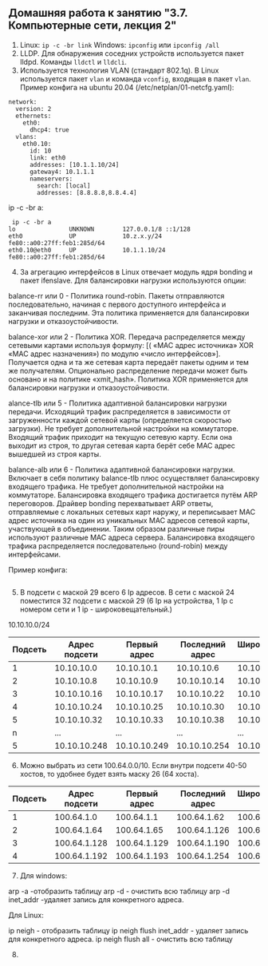## Домашняя работа к занятию "3.7. Компьютерные сети, лекция 2"

1. Linux: `ip -c -br link`
Windows: `ipconfig` или `ipconfig /all`
2. LLDP. Для обнаружения соседних устройств используется пакет lldpd. Команды `lldctl` и `lldcli`.
3. Используется технология VLAN (стандарт 802.1q). В Linux используется пакет `vlan` и команда `vconfig`, входящая в пакет `vlan`. Пример конфига на ubuntu 20.04 (/etc/netplan/01-netcfg.yaml):
```
network:
  version: 2
  ethernets:
    eth0:
      dhcp4: true
  vlans:
    eth0.10:
      id: 10
      link: eth0
      addresses: [10.1.1.10/24]
      gateway4: 10.1.1.1
      nameservers:
        search: [local]
        addresses: [8.8.8.8,8.8.4.4]

```
ip -c -br a:
```
 ip -c -br a
lo               UNKNOWN        127.0.0.1/8 ::1/128
eth0             UP             10.z.x.y/24 fe80::a00:27ff:feb1:285d/64
eth0.10@eth0     UP             10.1.1.10/24 fe80::a00:27ff:feb1:285d/64
```
4. За агрегацию интерфейсов в Linux отвечает модуль ядря bonding и пакет ifenslave. Для балансировки нагрузки используются опции: 


balance-rr или 0    -   Политика round-robin. Пакеты отправляются последовательно, начиная с первого доступного интерфейса и заканчивая последним. Эта политика применяется для балансировки нагрузки и отказоустойчивости.


balance-xor или 2   -   Политика XOR. Передача распределяется между сетевыми картами используя формулу: [( «MAC адрес источника» XOR «MAC адрес назначения») по модулю «число интерфейсов»]. Получается одна и та же сетевая карта передаёт пакеты одним и тем же получателям. Опционально распределение передачи может быть основано и на политике «xmit_hash».  Политика XOR применяется для балансировки нагрузки и отказоустойчивости. 


alance-tlb или 5    -   Политика адаптивной балансировки нагрузки передачи. Исходящий трафик распределяется в зависимости от загруженности каждой сетевой карты (определяется скоростью загрузки). Не требует дополнительной настройки на коммутаторе. Входящий трафик приходит на текущую сетевую карту. Если она выходит из строя, то другая сетевая карта берёт себе MAC адрес вышедшей из строя карты. 


balance-alb или 6   -	Политика адаптивной балансировки нагрузки. Включает в себя политику balance-tlb плюс осуществляет балансировку входящего трафика. Не требует дополнительной настройки на коммутаторе. Балансировка входящего трафика достигается путём ARP переговоров. Драйвер bonding перехватывает ARP ответы, отправляемые с локальных сетевых карт наружу, и переписывает MAC адрес источника на один из уникальных MAC адресов сетевой карты, участвующей в объединении. Таким образом различные пиры используют различные MAC адреса сервера. Балансировка входящего трафика распределяется последовательно (round-robin) между интерфейсами.

Пример конфига: 


``` 

```


5. В подсети с маской 29 всего 6 Ip  адресов. В сети с маской 24 поместится 32 подсети с маской 29 (6 Ip на устройства, 1 Ip с номером сети и 1 ip - широковещательный.)

10.10.10.0/24

| Подсеть | Адрес подсети	 | Первый адрес	 | Последний адрес	 | Широковещательный адрес |
|---------|----------------|---------------|------------------|-------------------------|
| 1       | 10.10.10.0     | 10.10.10.1    | 10.10.10.6       | 10.10.10.7              |
| 2       | 10.10.10.8     | 10.10.10.9    | 10.10.10.14      | 10.10.10.15             |
| 3       | 10.10.10.16    | 10.10.10.17   | 10.10.10.22      | 10.10.10.23             |
| 4       | 10.10.10.24    | 10.10.10.25   | 10.10.10.30      | 10.10.10.31             |
| 5       | 10.10.10.32    | 10.10.10.33   | 10.10.10.38      | 10.10.10.39             |
| n       | ...            | ...           | ...              | ...                     |
| 5       | 10.10.10.248   | 10.10.10.249  | 10.10.10.254     | 10.10.10.255            |


6. Можно выбрать из сети 100.64.0.0/10. 
Если внутри подсети 40-50 хостов, то удобнее будет взять маску 26 (64 хоста). 


| Подсеть | Адрес подсети	 | Первый адрес	 | Последний адрес	 | Широковещательный адрес |
|---------|----------------|---------------|------------------|-------------------------|
| 1       | 100.64.1.0     | 100.64.1.1    | 100.64.1.62      | 100.64.1.63             |
| 2       | 100.64.1.64    | 100.64.1.65   | 100.64.1.126     | 100.64.1.127            |
| 3       | 100.64.1.128   | 100.64.1.129  | 100.64.1.190     | 100.64.1.191            |
| 4       | 100.64.1.192   | 100.64.1.193  | 100.64.1.254     | 100.64.1.255            |

7. Для windows: 

arp -a -отобразить таблицу
arp -d  - очистить всю таблицу
arp -d inet_addr -удаляет запись для конкретного адреса. 

Для Linux: 

ip neigh - отобразить таблицу
ip neigh flush inet_addr - удаляет запись для конкретного адреса. 
ip neigh flush all - очистить всю таблицу

8. 
``` 

```